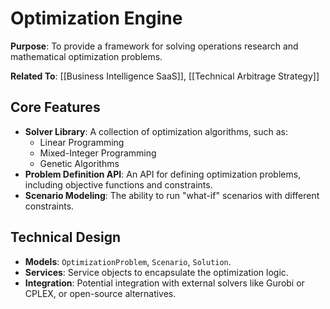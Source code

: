 # Optimization Engine

**Purpose**: To provide a framework for solving operations research and mathematical optimization problems.

**Related To**: [[Business Intelligence SaaS]], [[Technical Arbitrage Strategy]]

## Core Features

- **Solver Library**: A collection of optimization algorithms, such as:
  - Linear Programming
  - Mixed-Integer Programming
  - Genetic Algorithms
- **Problem Definition API**: An API for defining optimization problems, including objective functions and constraints.
- **Scenario Modeling**: The ability to run "what-if" scenarios with different constraints.

## Technical Design

- **Models**: `OptimizationProblem`, `Scenario`, `Solution`.
- **Services**: Service objects to encapsulate the optimization logic.
- **Integration**: Potential integration with external solvers like Gurobi or CPLEX, or open-source alternatives.
